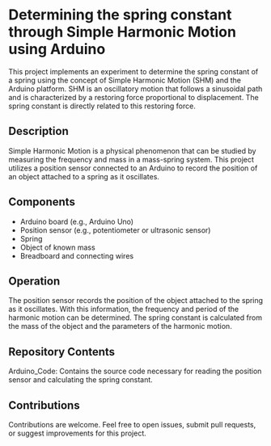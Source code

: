 # Determining the spring constant through Simple Harmonic Motion using Arduino
This project implements an experiment to determine the spring constant of a spring using the concept of Simple Harmonic Motion (SHM) and the Arduino platform. SHM is an oscillatory motion that follows a sinusoidal path and is characterized by a restoring force proportional to displacement. The spring constant is directly related to this restoring force.

## Description
Simple Harmonic Motion is a physical phenomenon that can be studied by measuring the frequency and mass in a mass-spring system. This project utilizes a position sensor connected to an Arduino to record the position of an object attached to a spring as it oscillates.

## Components
- Arduino board (e.g., Arduino Uno)
- Position sensor (e.g., potentiometer or ultrasonic sensor)
- Spring
- Object of known mass
- Breadboard and connecting wires

## Operation
The position sensor records the position of the object attached to the spring as it oscillates. With this information, the frequency and period of the harmonic motion can be determined. The spring constant is calculated from the mass of the object and the parameters of the harmonic motion.

## Repository Contents
Arduino_Code: Contains the source code necessary for reading the position sensor and calculating the spring constant.

## Contributions
Contributions are welcome. Feel free to open issues, submit pull requests, or suggest improvements for this project.
